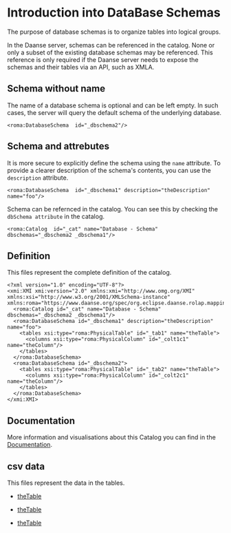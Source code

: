 # Introduction into DataBase Schemas

The purpose of database schemas is to organize tables into logical groups.

In the Daanse server, schemas can be referenced in the catalog. None or only a subset of the existing database schemas may be referenced. This reference is only required if the Daanse server needs to expose the schemas and their tables via an API, such as XMLA.


## Schema without name

The name of a database schema is optional and can be left empty. In such cases, the server will query the default schema of the underlying database.


```xmi
<roma:DatabaseSchema  id="_dbschema2"/>

```

## Schema and attrebutes

It is more secure to explicitly define the schema using the `name` attribute. To provide a clearer description of the schema's contents, you can use the `description` attribute.


```xmi
<roma:DatabaseSchema  id="_dbschema1" description="theDescription" name="foo"/>

```

Schema can be refernced in the catalog. You can see this by checking the `dbSchema attribute` in the catalog.

```xmi
<roma:Catalog  id="_cat" name="Database - Schema" dbschemas="_dbschema2 _dbschema1"/>

```


## Definition

This files represent the complete definition of the catalog.

```xmi
<?xml version="1.0" encoding="UTF-8"?>
<xmi:XMI xmi:version="2.0" xmlns:xmi="http://www.omg.org/XMI" xmlns:xsi="http://www.w3.org/2001/XMLSchema-instance" xmlns:roma="https://www.daanse.org/spec/org.eclipse.daanse.rolap.mapping">
  <roma:Catalog id="_cat" name="Database - Schema" dbschemas="_dbschema2 _dbschema1"/>
  <roma:DatabaseSchema id="_dbschema1" description="theDescription" name="foo">
    <tables xsi:type="roma:PhysicalTable" id="_tab1" name="theTable">
      <columns xsi:type="roma:PhysicalColumn" id="_colt1c1" name="theColumn"/>
    </tables>
  </roma:DatabaseSchema>
  <roma:DatabaseSchema id="_dbschema2">
    <tables xsi:type="roma:PhysicalTable" id="_tab2" name="theTable">
      <columns xsi:type="roma:PhysicalColumn" id="_colt2c1" name="theColumn"/>
    </tables>
  </roma:DatabaseSchema>
</xmi:XMI>

```
## Documentation

More information and visualisations about this Catalog you can find in the [Documentation](./DOCUMENTATION.MD).

## csv data


This files represent the data in the tables.

- [theTable](./data/theTable.csv)

- [theTable](./data/theTable.csv)

- [theTable](./data/theTable.csv)

